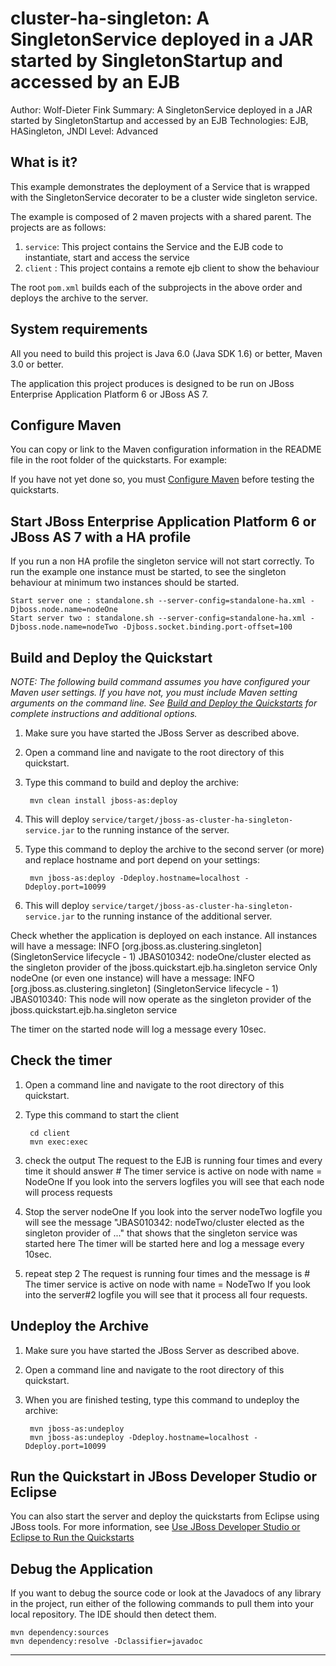 cluster-ha-singleton: A SingletonService deployed in a JAR started by SingletonStartup and accessed by an EJB
=============================================================================================================
Author: Wolf-Dieter Fink
Summary: A SingletonService deployed in a JAR started by SingletonStartup and accessed by an EJB
Technologies: EJB, HASingleton, JNDI
Level: Advanced

What is it?
-----------

This example demonstrates the deployment of a Service that is wrapped with the SingletonService decorater
to be a cluster wide singleton service.

The example is composed of 2 maven projects with a shared parent. The projects are as follows:

1. `service`: This project contains the Service and the EJB code to instantiate, start and access the service
2. `client` : This project contains a remote ejb client to show the behaviour

The root `pom.xml` builds each of the subprojects in the above order and deploys the archive to the server.


System requirements
-------------------

All you need to build this project is Java 6.0 (Java SDK 1.6) or better, Maven 3.0 or better.

The application this project produces is designed to be run on JBoss Enterprise Application Platform 6 or JBoss AS 7. 

 
Configure Maven
---------------

You can copy or link to the Maven configuration information in the README file in the root folder of the quickstarts. For example:

If you have not yet done so, you must [Configure Maven](../README.md#mavenconfiguration) before testing the quickstarts.


Start JBoss Enterprise Application Platform 6 or JBoss AS 7 with a HA profile
-------------------------

If you run a non HA profile the singleton service will not start correctly. To run the example one instance must be started, to see the singleton behaviour at minimum two instances
should be started.

    Start server one : standalone.sh --server-config=standalone-ha.xml -Djboss.node.name=nodeOne
    Start server two : standalone.sh --server-config=standalone-ha.xml -Djboss.node.name=nodeTwo -Djboss.socket.binding.port-offset=100


Build and Deploy the Quickstart
-------------------------

_NOTE: The following build command assumes you have configured your Maven user settings. If you have not, you must include Maven setting arguments on the command line. See [Build and Deploy the Quickstarts](../README.md#buildanddeploy) for complete instructions and additional options._

1. Make sure you have started the JBoss Server as described above.
2. Open a command line and navigate to the root directory of this quickstart.
3. Type this command to build and deploy the archive:

        mvn clean install jboss-as:deploy

4. This will deploy `service/target/jboss-as-cluster-ha-singleton-service.jar` to the running instance of the server.
5. Type this command to deploy the archive to the second server (or more) and replace hostname and port depend on your settings:

        mvn jboss-as:deploy -Ddeploy.hostname=localhost -Ddeploy.port=10099

6. This will deploy `service/target/jboss-as-cluster-ha-singleton-service.jar` to the running instance of the additional server.
 
Check whether the application is deployed on each instance.
All instances will have a message:
INFO  [org.jboss.as.clustering.singleton] (SingletonService lifecycle - 1) JBAS010342: nodeOne/cluster elected as the singleton provider of the jboss.quickstart.ejb.ha.singleton service
Only nodeOne (or even one instance) will have a message:
INFO  [org.jboss.as.clustering.singleton] (SingletonService lifecycle - 1) JBAS010340: This node will now operate as the singleton provider of the jboss.quickstart.ejb.ha.singleton service

The timer on the started node will log a message every 10sec.

Check the timer
---------------------

1. Open a command line and navigate to the root directory of this quickstart.
2. Type this command to start the client

        cd client
        mvn exec:exec

3. check the output
		The request to the EJB is running four times and every time it should answer
		  # The timer service is active on node with name = NodeOne
		If you look into the servers logfiles you will see that each node will process requests
4. Stop the server nodeOne
		If you look into the server nodeTwo logfile you will see the message
		"JBAS010342: nodeTwo/cluster elected as the singleton provider of ..."
		that shows that the singleton service was started here
		The timer will be started here and log a message every 10sec.
5. repeat step 2
    The request is running four times and the message is 
		  # The timer service is active on node with name = NodeTwo
		If you look into the server#2 logfile you will see that it process all four requests.


Undeploy the Archive
--------------------

1. Make sure you have started the JBoss Server as described above.
2. Open a command line and navigate to the root directory of this quickstart.
3. When you are finished testing, type this command to undeploy the archive:

        mvn jboss-as:undeploy
        mvn jboss-as:undeploy -Ddeploy.hostname=localhost -Ddeploy.port=10099


Run the Quickstart in JBoss Developer Studio or Eclipse
-------------------------------------
You can also start the server and deploy the quickstarts from Eclipse using JBoss tools. For more information, see [Use JBoss Developer Studio or Eclipse to Run the Quickstarts](../README.md#useeclipse) 

Debug the Application
------------------------------------

If you want to debug the source code or look at the Javadocs of any library in the project, run either of the following commands to pull them into your local repository. The IDE should then detect them.

    mvn dependency:sources
    mvn dependency:resolve -Dclassifier=javadoc

------------------------------------
